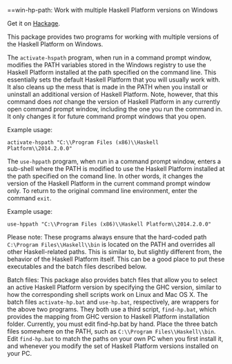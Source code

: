 ==win-hp-path: Work with multiple Haskell Platform versions on Windows

Get it on [Hackage](http://hackage.haskell.org/package/win-hp-path).

This package provides two programs for working
with multiple versions of the Haskell Platform on
Windows.

The `activate-hspath` program, when run in a
command prompt window, modifies the PATH
variables stored in the Windows registry to use
the Haskell Platform installed at the path
specified on the command line. This essentially
sets the default Haskell Platform that you will
usually work with. It also cleans up the mess
that is made in the PATH when you install or
uninstall an additional version of Haskell
Platform. Note, however, that this command does
*not* change the version of Haskell Platform in
any currently open command prompt window,
including the one you run the command in. It only
changes it for future command prompt windows that
you open.

Example usage:

    activate-hspath "C:\\Program Files (x86)\\Haskell Platform\\2014.2.0.0"

The `use-hppath` program, when run in a command
prompt window, enters a sub-shell where the PATH
is modified to use the Haskell Platform installed
at the path specified on the comand line. In
other words, it changes the version of the
Haskell Platform in the current command prompt
window only. To return to the original command
line environment, enter the command `exit`.

Example usage:

    use-hppath "C:\\Program Files (x86)\\Haskell Platform\\2014.2.0.0"

Please note: These programs always ensure that
the hard-coded path
`C:\Program Files\\Haskell\\bin`
is located on the PATH and overrides all other
Haskell-related paths. This is similar to, but
slightly different from, the behavior of the
Haskell Platform itself. This can be a good place
to put these executables and the batch files
described below.

Batch files: This package also provides batch
files that allow you to select an active Haskell
Platform version by specifying the GHC version,
similar to how the corresponding shell scripts
work on Linux and Mac OS X. The batch files
`activate-hp.bat` and `use-hp.bat`, respectively,
are wrappers for the above two programs. They
both use a third script, `find-hp.bat`, which
provides the mapping from GHC version to Haskell
Platform installation folder. Currently, you must
edit find-hp.bat by hand. Place the three batch
files somewhere on the PATH, such as
`C:\\Program Files\\Haskell\\bin`.
Edit `find-hp.bat` to match the paths on your own
PC when you first install it, and whenever you
modify the set of Haskell Platform versions
installed on your PC.
